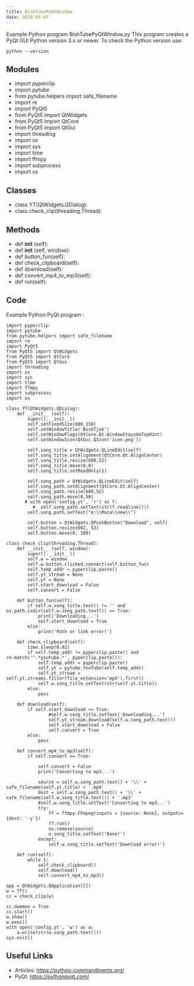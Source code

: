 ```yaml
---
title: BishTubePyQtWindow
date: 2020-05-07
---
```

Example Python program BishTubePyQtWindow.py
This program creates a PyQt GUI
Python version 3.x or newer.
To check the Python version use:

    python --version

## Modules

* import pyperclip
* import pytube
* from pytube.helpers import safe_filename
* import re
* import PyQt5
* from PyQt5 import QtWidgets
* from PyQt5 import QtCore
* from PyQt5 import QtGui
* import threading
* import os
* import sys
* import time
* import ffmpy
* import subprocess
* import os

## Classes

* class YT(QtWidgets.QDialog):
* class check_clip(threading.Thread):

## Methods

* def __init__ (self):
* def __init__ (self, window):
* def button_fun(self):
* def check_clipboard(self):
* def download(self):
* def convert_mp4_to_mp3(self):
* def run(self):

## Code

Example Python PyQt program :

    import pyperclip
    import pytube
    from pytube.helpers import safe_filename
    import re
    import PyQt5
    from PyQt5 import QtWidgets
    from PyQt5 import QtCore
    from PyQt5 import QtGui
    import threading
    import os
    import sys
    import time
    import ffmpy
    import subprocess
    import os
    
    class YT(QtWidgets.QDialog):
        def __init__ (self):
            super().__init__()
            self.setFixedSize(600,150)
            self.setWindowTitle('BishTjub')
            self.setWindowFlags(QtCore.Qt.WindowStaysOnTopHint)
            self.setWindowIcon(QtGui.QIcon('icon.png'))
    
            self.song_title = QtWidgets.QLineEdit(self)
            self.song_title.setAlignment(QtCore.Qt.AlignCenter)
            self.song_title.resize(600,52)
            self.song_title.move(0,0)
            self.song_title.setReadOnly(1)
    
            self.song_path = QtWidgets.QLineEdit(self)
            self.song_path.setAlignment(QtCore.Qt.AlignCenter)
            self.song_path.resize(600,52)
            self.song_path.move(0,50)
           # with open('config.yt', 'r') as f:
              #  self.song_path.setText(str(f.readline()))
            self.song_path.setText("e:\\Muza\\new\\")
            
            self.button = QtWidgets.QPushButton("Download", self)
            self.button.resize(602, 52)
            self.button.move(0, 100)
    
    class check_clip(threading.Thread):
        def __init__ (self, window):
            super().__init__()
            self.w = window
            self.w.button.clicked.connect(self.button_fun)
            self.temp_addr = pyperclip.paste()
            self.yt_stream = None
            self.yt = None
            self.start_download = False
            self.convert = False
    
        def button_fun(self):
            if self.w.song_title.text() != '' and os.path.isdir(self.w.song_path.text()) == True:
                print('Downloading...')
                self.start_download = True
            else:
                print('Path or link error!')
    
        def check_clipboard(self):
            time.sleep(0.02)
            if self.temp_addr != pyperclip.paste() and re.match('^.*youtube.*', pyperclip.paste()):
                self.temp_addr = pyperclip.paste()
                self.yt = pytube.YouTube(self.temp_addr)
                self.yt_stream = self.yt.streams.filter(file_extension='mp4').first()
                self.w.song_title.setText(str(self.yt.title))
            else:
                pass
    
        def download(self):
            if self.start_download == True:
                    #self.w.song_title.setText('Downloading...')
                    self.yt_stream.download(self.w.song_path.text())
                    self.start_download = False
                    self.convert = True
            else:
                pass
    
        def convert_mp4_to_mp3(self):
            if self.convert == True:
    
                self.convert = False
                print('Converting to mp3...')
    
                source = self.w.song_path.text() + '\\' + safe_filename(self.yt.title) + '.mp4'
                dest = self.w.song_path.text() + '\\' + safe_filename(self.w.song_title.text()) + '.mp3'
                #self.w.song_title.setText('Converting to mp3...')
                try:
                    ff = ffmpy.FFmpeg(inputs = {source: None}, outputs={dest: '-y'})
                    ff.run()
                    os.remove(source)
                    w.song_title.setText('Done!')
                except:
                    self.w.song_title.setText('Download error!')
    
        def run(self):
            while 1:
                self.check_clipboard()
                self.download()
                self.convert_mp4_to_mp3()
    
    app = QtWidgets.QApplication([])
    w = YT()
    cc = check_clip(w)
    
    cc.daemon = True
    cc.start()
    w.show()
    w.exec()
    with open('config.yt', 'w') as a:
        a.write(str(w.song_path.text()))
    sys.exit()
    
    
            
    

## Useful Links

- Articles: https://python-commandments.org/
- PyQt: https://pythonpyqt.com/
